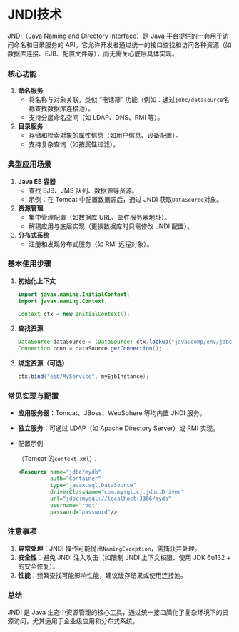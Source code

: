 # JNDI技术

JNDI（Java Naming and Directory Interface）是 Java 平台提供的一套用于访问命名和目录服务的 API。它允许开发者通过统一的接口查找和访问各种资源（如数据库连接、EJB、配置文件等），而无需关心底层具体实现。

### **核心功能**

1. **命名服务**
   * 将名称与对象关联，类似 “电话簿” 功能（例如：通过`jdbc/datasource`名称查找数据库连接池）。
   * 支持分层命名空间（如 LDAP、DNS、RMI 等）。
2. **目录服务**
   * 存储和检索对象的属性信息（如用户信息、设备配置）。
   * 支持复杂查询（如按属性过滤）。

### **典型应用场景**

1. **Java EE 容器**
   * 查找 EJB、JMS 队列、数据源等资源。
   * 示例：在 Tomcat 中配置数据源后，通过 JNDI 获取`DataSource`对象。
2. **资源管理**
   * 集中管理配置（如数据库 URL、邮件服务器地址）。
   * 解耦应用与底层实现（更换数据库时只需修改 JNDI 配置）。
3. **分布式系统**
   * 注册和发现分布式服务（如 RMI 远程对象）。

### **基本使用步骤**

1. **初始化上下文**

   ```java
   import javax.naming.InitialContext;
   import javax.naming.Context;
   
   Context ctx = new InitialContext();
   ```
   
2. **查找资源**

   ```java
   DataSource dataSource = (DataSource) ctx.lookup("java:comp/env/jdbc/mydb");
   Connection conn = dataSource.getConnection();
   ```
   
3. **绑定资源（可选）**

   ```java
   ctx.bind("ejb/MyService", myEjbInstance);
   ```

### **常见实现与配置**

* **应用服务器**：Tomcat、JBoss、WebSphere 等均内置 JNDI 服务。

* **独立服务**：可通过 LDAP（如 Apache Directory Server）或 RMI 实现。

* 配置示例

  （Tomcat 的`context.xml`）：
  ```xml
  <Resource name="jdbc/mydb" 
            auth="Container" 
            type="javax.sql.DataSource" 
            driverClassName="com.mysql.cj.jdbc.Driver"
            url="jdbc:mysql://localhost:3306/mydb"
            username="root" 
            password="password"/>
  ```

### **注意事项**

1. **异常处理**：JNDI 操作可能抛出`NamingException`，需捕获并处理。
2. **安全性**：避免 JNDI 注入攻击（如限制 JNDI 上下文权限、使用 JDK 6u132 + 的安全修复）。
3. **性能**：频繁查找可能影响性能，建议缓存结果或使用连接池。

### **总结**

JNDI 是 Java 生态中资源管理的核心工具，通过统一接口简化了复杂环境下的资源访问，尤其适用于企业级应用和分布式系统。